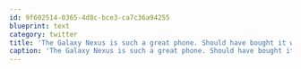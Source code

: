 ```yaml
---
id: 9f602514-0365-4d8c-bce3-ca7c36a94255
blueprint: text
category: twitter
title: 'The Galaxy Nexus is such a great phone. Should have bought it when it first came out.'
caption: 'The Galaxy Nexus is such a great phone. Should have bought it when it first came out.'
---
```

